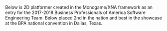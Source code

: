 Below is 2D platformer created in the Monogame/XNA framework as an entry for the 2017-2018 Business Professionals of America Software Engineering Team. Below placed 2nd in the nation and best in the showcase at the BPA national convention in Dallas, Texas.
